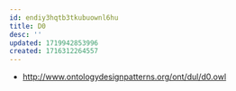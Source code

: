 ```yaml
---
id: endiy3hqtb3tkubuownl6hu
title: D0
desc: ''
updated: 1719942853996
created: 1716312264557
---
```


- http://www.ontologydesignpatterns.org/ont/dul/d0.owl